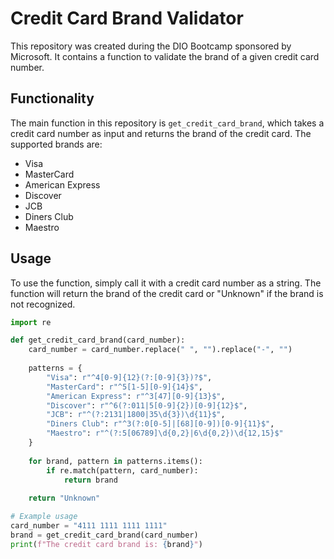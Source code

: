 # Credit Card Brand Validator

This repository was created during the DIO Bootcamp sponsored by Microsoft. It contains a function to validate the brand of a given credit card number.

## Functionality

The main function in this repository is `get_credit_card_brand`, which takes a credit card number as input and returns the brand of the credit card. The supported brands are:

- Visa
- MasterCard
- American Express
- Discover
- JCB
- Diners Club
- Maestro

## Usage

To use the function, simply call it with a credit card number as a string. The function will return the brand of the credit card or "Unknown" if the brand is not recognized.

```python
import re

def get_credit_card_brand(card_number):
    card_number = card_number.replace(" ", "").replace("-", "")
    
    patterns = {
        "Visa": r"^4[0-9]{12}(?:[0-9]{3})?$",
        "MasterCard": r"^5[1-5][0-9]{14}$",
        "American Express": r"^3[47][0-9]{13}$",
        "Discover": r"^6(?:011|5[0-9]{2})[0-9]{12}$",
        "JCB": r"^(?:2131|1800|35\d{3})\d{11}$",
        "Diners Club": r"^3(?:0[0-5]|[68][0-9])[0-9]{11}$",
        "Maestro": r"^(?:5[06789]\d{0,2}|6\d{0,2})\d{12,15}$"
    }
    
    for brand, pattern in patterns.items():
        if re.match(pattern, card_number):
            return brand
    
    return "Unknown"

# Example usage
card_number = "4111 1111 1111 1111"
brand = get_credit_card_brand(card_number)
print(f"The credit card brand is: {brand}")